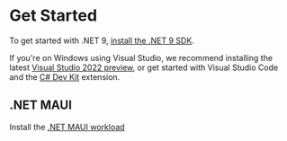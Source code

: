 
# Get Started

To get started with .NET 9, [install the .NET 9 SDK](https://dotnet.microsoft.com/download/dotnet/9.0).

If you're on Windows using Visual Studio, we recommend installing the latest [Visual Studio 2022 preview](https://visualstudio.microsoft.com/vs/preview/), or get started with Visual Studio Code and the [C# Dev Kit](https://marketplace.visualstudio.com/items?itemName=ms-dotnettools.csdevkit) extension.


## .NET MAUI

Install the [.NET MAUI workload](install-workloads.md#net-maui)



